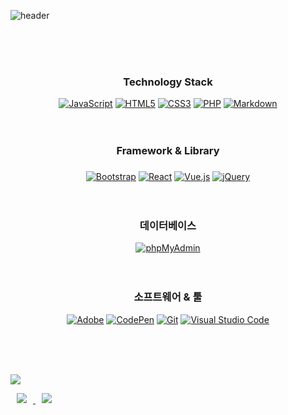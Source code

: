 ![header](https://capsule-render.vercel.app/api?type=wave&color=auto&height=300&section=header&text=KDH's%20github&fontSize=90)


<br><br><br>

<div align="center"><h3>Technology Stack</h3></div>
<div align="center">
  <a href="#"><img alt="JavaScript" src="https://img.shields.io/badge/JavaScript-F7DF1E?style=flat&logo=JavaScript&logoColor=white"></a>
  <a href="#"><img alt="HTML5" src="https://img.shields.io/badge/HTML5-E34F26?logo=HTML5&logoColor=white"></a>
  <a href="#"><img alt="CSS3" src="https://img.shields.io/badge/CSS3-1572B6?logo=CSS3&logoColor=white"></a>
<!--   <a href="#"><img alt="C" src="https://img.shields.io/badge/C-A8B9CC?logo=C&logoColor=white"></a> -->
<!--   <a href="#"><img alt="C++" src="https://custom-icon-badges.herokuapp.com/badge/C++-9C033A.svg?logo=cpp2&logoColor=white"></a> -->
  <a href="#"><img alt="PHP" src="https://img.shields.io/badge/PHP-777BB4?logo=PHP&logoColor=white"></a>
  <a href="#"><img alt="Markdown" src="https://img.shields.io/badge/Markdown-000?logo=Markdown&logoColor=white"></a>
<!--   <a href="#"><img alt="Node.js" src="https://img.shields.io/badge/Node.js-339933?logo=Node.js&logoColor=white"></a> -->
<!--   <a href="#"><img alt="TypeScript" src="https://img.shields.io/badge/TypeScript-3178C6?logo=TypeScript&logoColor=white"></a> -->
</div><br><br>
<div align="center"><h3>Framework & Library<h3></div>
<div align="center">
  <a href="#"><img alt="Bootstrap" src="https://img.shields.io/badge/Bootstrap-7952B3?logo=Bootstrap&logoColor=white"></a>
  <a href="#"><img alt="React" src="https://img.shields.io/badge/React-61DAFB?logo=React&logoColor=white"></a>
  <a href="#"><img alt="Vue.js" src="https://img.shields.io/badge/Vue.js-4FC08D?logo=Vue.js&logoColor=white"></a>
  <a href="#"><img alt="jQuery" src="https://img.shields.io/badge/jQuery-0769AD?logo=jQuery&logoColor=white"></a>
</div><br><br>
<div align="center"><h3>데이터베이스</div>
<div align="center">
<!--   <a href="#"><img alt="Netlify" src="https://img.shields.io/badge/Netlify-00C7B7?logo=Netlify&logoColor=white"></a> -->
  <a href="#"><img alt="phpMyAdmin" src="https://img.shields.io/badge/phpMyAdmin-6C78AF?logo=phpMyAdmin&logoColor=white"></a>
</div><br><br>
    <div align="center"><h3>소프트웨어 & 툴</div>
<div align="center">
  <a href="#"><img alt="Adobe" src="https://img.shields.io/badge/Adobe-FF0000?logo=Adobe&logoColor=white"></a>
  <a href="#"><img alt="CodePen" src="https://img.shields.io/badge/CodePen-000?logo=CodePen&logoColor=white"></a>
  <a href="#"><img alt="Git" src="https://img.shields.io/badge/Git-F05032?logo=Git&logoColor=white"></a>
<!--   <a href="#"><img alt="Postman" src="https://img.shields.io/badge/Postman-FF6C37?logo=Postman&logoColor=white"></a> -->
  <a href="#"><img alt="Visual Studio Code" src="https://img.shields.io/badge/Visual Studio Code-007ACC?logo=Visual Studio Code&logoColor=white"></a>
</div>       
     
        
<br><br><br>    
        
        
        
<a href="https://hits.seeyoufarm.com"><img src="https://hits.seeyoufarm.com/api/count/incr/badge.svg?url=https%3A%2F%2Fgithub.com%2Fehcjswo%2Fhit-counter&count_bg=%2300C4FF&title_bg=%230A0A0A&icon=freebsd.svg&icon_color=%23E7E7E7&title=Github&edge_flat=false"/></a>

<a href="ehcjswo.tistory.com">
    <img 
        src="http://img.shields.io/badge/-Tistory%20Blog-black?style=flat&logo=TOML&link=https://ehcjswo.tistory.com/"
        style="height : auto; margin-left : 10px; margin-right : 10px;"/>
</a>

<a href="https://ehcjswo.github.io/web2023/">
    <img 
        src="http://img.shields.io/badge/-Github%20Blog-655ced?style=flat&logo=github&link=https://ehcjswo.github.io/web2023/"
        style="height : auto; margin-left : 10px; margin-right : 10px;"/>
</a>        
        

